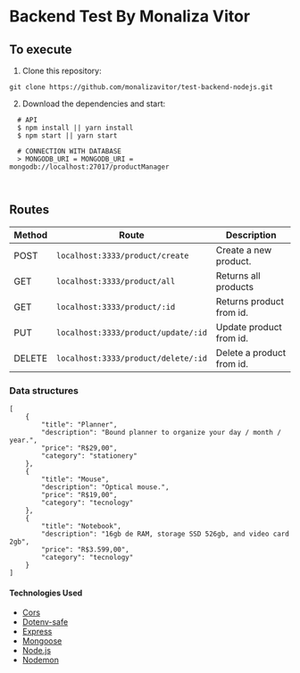 <h1>Backend Test By Monaliza Vitor</h1>

<h2>To execute</h2>

1. Clone this repository:

`git clone https://github.com/monalizavitor/test-backend-nodejs.git`

2. Download the dependencies and start:

```
  # API
  $ npm install || yarn install
  $ npm start || yarn start

  # CONNECTION WITH DATABASE
  > MONGODB_URI = MONGODB_URI = mongodb://localhost:27017/productManager
  
  
```

<h2>Routes</h2>

Method | Route |	Description |
-----| ------- | --------- |
POST | `localhost:3333/product/create` |	Create a new product.
GET | `localhost:3333/product/all` |	Returns all products
GET | `localhost:3333/product/:id` | Returns product from id.
PUT | `localhost:3333/product/update/:id` |	Update product from id.
DELETE | `localhost:3333/product/delete/:id` |	Delete a product from id. 

<h3>Data structures</h3>


```
[
    {
        "title": "Planner",
        "description": "Bound planner to organize your day / month / year.",
        "price": "R$29,00",
        "category": "stationery"
    },
    {
        "title": "Mouse",
        "description": "Optical mouse.",
        "price": "R$19,00",
        "category": "tecnology"
    },
    {
        "title": "Notebook",
        "description": "16gb de RAM, storage SSD 526gb, and video card 2gb",
        "price": "R$3.599,00",
        "category": "tecnology"
    }
]
```

<h4>Technologies Used</h4>

- [Cors](https://www.npmjs.com/package/cors)
- [Dotenv-safe](https://www.npmjs.com/package/dotenv)
- [Express](https://expressjs.com/)
- [Mongoose](https://mongoosejs.com/docs/)
- [Node.js](https://nodejs.org/en/)
- [Nodemon](https://www.npmjs.com/package/nodemon)